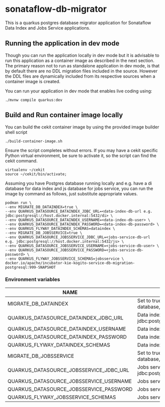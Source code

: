 # sonataflow-db-migrator

This is a quarkus postgres database migrator application for Sonataflow Data Index and Jobs Service applications.

## Running the application in dev mode
Though you can run the application locally in dev mode but it is advisable to run this application as a container image as described in the next section. 
The primary reason not to run as standalone application in dev mode, is that by default there are no DDL migration files included in the source. 
However the DDL files are dynamically included from its respective sources when a container image is created.

You can run your application in dev mode that enables live coding using:

```shell script
./mvnw compile quarkus:dev
```

## Build and Run container image locally
You can build the cekit container image by using the provided image builder shell script
```shell
./build-container-image.sh
```
Ensure the script completes without errors.
If you may have a cekit specific Python virtual environment, be sure to activate it, so the script can find the cekit command.
```shell
virtualenv ~/cekit
source ~/cekit/bin/activate;
```

Assuming you have Postgres database running locally and e.g. have a di database for data index and js database for jobs service, you can run the image by command as follows, just substitute appropriate values.
```shell
podman run \ 
--env MIGRATE_DB_DATAINDEX=true \
--env QUARKUS_DATASOURCE_DATAINDEX_JDBC_URL=<data-index-db-url e.g. jdbc:postgresql://host.docker.internal:5432/di> \
--env QUARKUS_DATASOURCE_DATAINDEX_USERNAME=<data-index-db-user> \ 
--env QUARKUS_DATASOURCE_DATAINDEX_PASSWORD=<data-index-db-password> \
--env QUARKUS_FLYWAY_DATAINDEX_SCHEMAS=dataindex \
--env MIGRATE_DB_JOBSSERVICE=true \
--env QUARKUS_DATASOURCE_JOBSSERVICE_JDBC_URL=<jobs-service-db-url e.g. jdbc:postgresql://host.docker.internal:5432/js> \
--env QUARKUS_DATASOURCE_JOBSSERVICE_USERNAME=<jobs-service-db-user> \
--env QUARKUS_DATASOURCE_JOBSSERVICE_PASSWORD=<jobs-service-db-password> \
--env QUARKUS_FLYWAY_JOBSSERVICE_SCHEMAS=jobsservice \
docker.io/apache/incubator-kie-kogito-service-db-migration-postgresql:999-SNAPSHOT
```

### Environment variables
| NAME  | DESCRIPTION  | DEFAULT |
|---|---|---|
| MIGRATE_DB_DATAINDEX  |  Set to true if you want to migrate data index database, set to false otherwise | false |
| QUARKUS_DATASOURCE_DATAINDEX_JDBC_URL  | Data index database url  e.g. jdbc:postgresql://host.docker.internal:5432/di|  jdbc:postgresql://localhost:5432/postgres |
| QUARKUS_DATASOURCE_DATAINDEX_USERNAME  | Data index database username|  postgres |
| QUARKUS_DATASOURCE_DATAINDEX_PASSWORD  | Data index database password|  postgres |
| QUARKUS_FLYWAY_DATAINDEX_SCHEMAS  | Data index database schema|  dataindex |
| MIGRATE_DB_JOBSSERVICE  |  Set to true if you want to migrate jobs service database, set to false otherwise | false |
| QUARKUS_DATASOURCE_JOBSSERVICE_JDBC_URL  | Jobs service database url  e.g. jdbc:postgresql://host.docker.internal:5432/js|  jdbc:postgresql://localhost:5432/postgres |
| QUARKUS_DATASOURCE_JOBSSERVICE_USERNAME  | Jobs service database username|  postgres |
| QUARKUS_DATASOURCE_JOBSSERVICE_PASSWORD  | Jobs service database password|  postgres |
| QUARKUS_FLYWAY_JOBSSERVICE_SCHEMAS  | Jobs service database schema|  jobsservice |